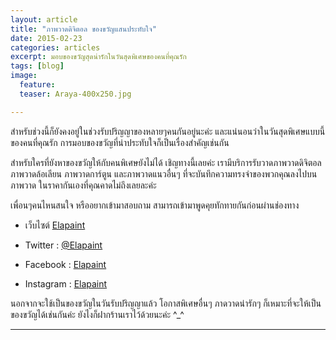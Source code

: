 ```yaml
---
layout: article
title: "ภาพวาดดิจิตอล ของขวัญแสนประทับใจ"
date: 2015-02-23
categories: articles
excerpt: มอบของขวัญสุดน่ารักในวันสุดพิเศษของคนที่คุณรัก
tags: [blog]
image:
  feature: 
  teaser: Araya-400x250.jpg

---
```


สำหรับช่วงนี้ก็ยังคงอยู่ในช่วงรับปริญญาของหลายๆคนกันอยู่นะค่ะ และแน่นอนว่าในวันสุดพิเศษแบบนี้ของคนที่คุณรัก การมอบของขวัญที่น่าประทับใจก็เป็นเรื่องสำคัญเช่นกัน 

สำหรับใครที่ยังหาของขวัญให้กับคนพิเศษยังไม่ได้ เชิญทางนี้เลยค่ะ เรามีบริการรับวาดภาพวาดดิจิตอล ภาพวาดล้อเลียน ภาพวาดการ์ตูน และภาพวาดแนวอื่นๆ ที่จะบันทึกความทรงจำของพวกคุณลงไปบนภาพวาด ในราคากันเองที่คุณคาดไม่ถึงเลยละค่ะ 

เพื่อนๆคนไหนสนใจ หรืออยากเข้ามาสอบถาม สามารถเข้ามาพูดคุยทักทายกันก่อนผ่านช่องทาง

- เว็บไซต์ <a href="http://www.elapaint.com/" target="_blank">Elapaint</a>

- Twitter : <a href="https://twitter.com/elapaint" target="_blank">@Elapaint</a>

- Facebook : <a href="https://www.facebook.com/pages/Elapaint/508118049330402" target="_blank">Elapaint</a>

- Instagram : <a href="https://instagram.com/elapaint/" target="_blank">Elapaint</a>

นอกจากจะใช้เป็นของขวัญในวันรับปริญญาแล้ว โอกาสพิเศษอื่นๆ ภาดวาดน่ารักๆ ก็เหมาะที่จะให้เป็นของขวัญได้เช่นกันค่ะ ยังไงก็ฝากร้านเราไว้ด้วยนะค่ะ ^_^

----------
<div class="fb-comments" data-href="http://www.elapaint.com//articles/intro/" data-numposts="5" data-colorscheme="light"></div>

<div id="fb-root"></div>
<script>(function(d, s, id) {
  var js, fjs = d.getElementsByTagName(s)[0];
  if (d.getElementById(id)) return;
  js = d.createElement(s); js.id = id;
  js.src = "//connect.facebook.net/en_US/sdk.js#xfbml=1&version=v2.0";
  fjs.parentNode.insertBefore(js, fjs);
}(document, 'script', 'facebook-jssdk'));</script>

<div class="fb-like" data-href="http://www.elapaint.com//articles/intro/" data-layout="standard" data-action="like" data-show-faces="true" data-share="false"></div>





